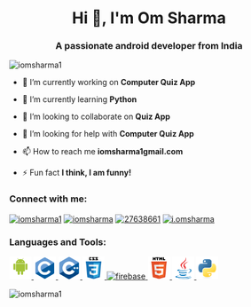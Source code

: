 <h1 align="center">Hi 👋, I'm Om Sharma</h1>
<h3 align="center">A passionate android developer from India</h3>

<p align="left"> <img src="https://komarev.com/ghpvc/?username=iomsharma1&label=Profile%20views&color=0e75b6&style=flat" alt="iomsharma1" /> </p>

- 🔭 I’m currently working on **Computer Quiz App**

- 🌱 I’m currently learning **Python**

- 👯 I’m looking to collaborate on **Quiz App**

- 🤝 I’m looking for help with **Computer Quiz App**

- 📫 How to reach me **iomsharma1gmail.com**

- ⚡ Fun fact **I think, I am funny!**

<h3 align="left">Connect with me:</h3>
<p align="left">
<a href="https://codepen.io/iomsharma1" target="blank"><img align="center" src="https://raw.githubusercontent.com/rahuldkjain/github-profile-readme-generator/master/src/images/icons/Social/codepen.svg" alt="iomsharma1" height="30" width="40" /></a>
<a href="https://linkedin.com/in/iomsharma" target="blank"><img align="center" src="https://raw.githubusercontent.com/rahuldkjain/github-profile-readme-generator/master/src/images/icons/Social/linked-in-alt.svg" alt="iomsharma" height="30" width="40" /></a>
<a href="https://stackoverflow.com/users/27638661" target="blank"><img align="center" src="https://raw.githubusercontent.com/rahuldkjain/github-profile-readme-generator/master/src/images/icons/Social/stack-overflow.svg" alt="27638661" height="30" width="40" /></a>
<a href="https://instagram.com/i.omsharma" target="blank"><img align="center" src="https://raw.githubusercontent.com/rahuldkjain/github-profile-readme-generator/master/src/images/icons/Social/instagram.svg" alt="i.omsharma" height="30" width="40" /></a>
</p>

<h3 align="left">Languages and Tools:</h3>
<p align="left"> <a href="https://developer.android.com" target="_blank" rel="noreferrer"> <img src="https://raw.githubusercontent.com/devicons/devicon/master/icons/android/android-original-wordmark.svg" alt="android" width="40" height="40"/> </a> <a href="https://www.cprogramming.com/" target="_blank" rel="noreferrer"> <img src="https://raw.githubusercontent.com/devicons/devicon/master/icons/c/c-original.svg" alt="c" width="40" height="40"/> </a> <a href="https://www.w3schools.com/cpp/" target="_blank" rel="noreferrer"> <img src="https://raw.githubusercontent.com/devicons/devicon/master/icons/cplusplus/cplusplus-original.svg" alt="cplusplus" width="40" height="40"/> </a> <a href="https://www.w3schools.com/css/" target="_blank" rel="noreferrer"> <img src="https://raw.githubusercontent.com/devicons/devicon/master/icons/css3/css3-original-wordmark.svg" alt="css3" width="40" height="40"/> </a> <a href="https://firebase.google.com/" target="_blank" rel="noreferrer"> <img src="https://www.vectorlogo.zone/logos/firebase/firebase-icon.svg" alt="firebase" width="40" height="40"/> </a> <a href="https://www.w3.org/html/" target="_blank" rel="noreferrer"> <img src="https://raw.githubusercontent.com/devicons/devicon/master/icons/html5/html5-original-wordmark.svg" alt="html5" width="40" height="40"/> </a> <a href="https://www.java.com" target="_blank" rel="noreferrer"> <img src="https://raw.githubusercontent.com/devicons/devicon/master/icons/java/java-original.svg" alt="java" width="40" height="40"/> </a> <a href="https://www.python.org" target="_blank" rel="noreferrer"> <img src="https://raw.githubusercontent.com/devicons/devicon/master/icons/python/python-original.svg" alt="python" width="40" height="40"/> </a> </p>

<p><img align="center" src="https://github-readme-stats.vercel.app/api/top-langs?username=iomsharma1&show_icons=true&locale=en&layout=compact" alt="iomsharma1" /></p>

